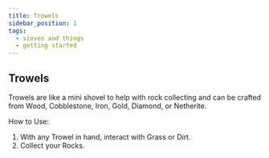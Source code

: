 ```yaml
---
title: Trowels
sidebar_position: 1
tags:
  - sieves and things
  - getting started
---
```


## Trowels

Trowels are like a mini shovel to help with rock collecting and can be crafted from Wood, Cobblestone, Iron, Gold, Diamond, or Netherite.

How to Use:
 1. With any Trowel in hand, interact with Grass or Dirt.
 2. Collect your Rocks.
